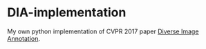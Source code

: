# DIA-implementation

My own python implementation of CVPR 2017 paper [Diverse Image Annotation](http://openaccess.thecvf.com/content_cvpr_2017/papers/Wu_Diverse_Image_Annotation_CVPR_2017_paper.pdf).
